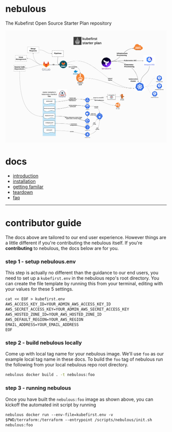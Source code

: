 # nebulous
The Kubefirst Open Source Starter Plan repository

![images/starter.png](images/starter.png)

# docs
- [introduction](https://docs.kubefirst.com/starter/)
- [installation](https://docs.kubefirst.com/starter/nebulous/)
- [getting familar](https://docs.kubefirst.com/starter/getting-familiar/)
- [teardown](https://docs.kubefirst.com/starter/teardown/)
- [faq](https://docs.kubefirst.com/starter/faq/)

---

# contributor guide

The docs above are tailored to our end user experience. However things are a little different if you're contributing the nebulous itself. If you're **contributing** to nebulous, the docs below are for you.

### step 1 - setup nebulous.env

This step is actually no different than the guidance to our end users, you need to set up a `kubefirst.env` in the nebulous repo's root directory. You can create the file template by running this from your terminal, editing with your values for these 5 settings.

```
cat << EOF > kubefirst.env
AWS_ACCESS_KEY_ID=YOUR_ADMIN_AWS_ACCESS_KEY_ID
AWS_SECRET_ACCESS_KEY=YOUR_ADMIN_AWS_SECRET_ACCESS_KEY
AWS_HOSTED_ZONE_ID=YOUR_AWS_HOSTED_ZONE_ID
AWS_DEFAULT_REGION=YOUR_AWS_REGION
EMAIL_ADDRESS=YOUR_EMAIL_ADDRESS
EOF
```

### step 2 - build nebulous locally

Come up with local tag name for your nebulous image. We'll use `foo` as our example local tag name in these docs. To build the `foo` tag of nebulous run the following from your local nebulous repo root directory.

```bash
nebulous docker build . -t nebulous:foo
```

### step 3 - running nebulous

Once you have built the `nebulous:foo` image as shown above, you can kickoff the automated init script by running

```
nebulous docker run --env-file=kubefirst.env -v $PWD/terraform:/terraform --entrypoint /scripts/nebulous/init.sh nebulous:foo
```